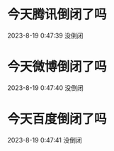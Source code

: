 # 今天腾讯倒闭了吗

2023-8-19 0:47:39 没倒闭

# 今天微博倒闭了吗

2023-8-19 0:47:40 没倒闭

# 今天百度倒闭了吗

2023-8-19 0:47:41 没倒闭

